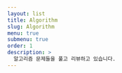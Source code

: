 ```yaml
---
layout: list
title: Algorithm
slug: Algorithm
menu: true
submenu: true
order: 1
description: >
  알고리즘 문제들을 풀고 리뷰하고 있습니다.
---
```

